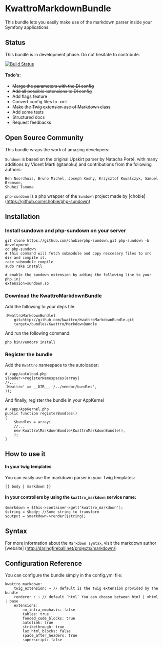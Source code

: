 KwattroMarkdownBundle
====================

This bundle lets you easily make use of the markdown parser inside your Symfony applications.

Status
------

This bundle is in development phase. Do not hesitate to contribute.

[![Build Status](https://secure.travis-ci.org/kwattro/KwattroMarkdownBundle.png?branch=master)](http://travis-ci.org/kwattro/KwattroMarkdownBundle)

#### Todo's:

* ~~Merge the parameters with the DI config~~
* ~~Add all possible extensions to DI config~~
* Add flags feature
* Convert config files to .xml
* ~~Make the Twig extension use of Markdown class~~
* Add some tests
* Structured docs
* Request feedbacks

Open Source Community
---------------------

This bundle wraps the work of amazing developers:

`Sundown` is based on the original Upskirt parser by Natacha Porté, with many additions
by Vicent Marti (@tanoku) and contributions from the following authors:

	Ben Noordhuis, Bruno Michel, Joseph Koshy, Krzysztof Kowalczyk, Samuel Bronson,
	Shuhei Tanuma

`php-sundown` is a php wrapper of the `Sundown` project made by [chobie] (https://github.com/chobie/php-sundown)

Installation
-------------

### Install sundown and php-sundown on your server

	git clone https://github.com/chobie/php-sundown.git php-sundown -b development
	cd php-sundown
	# this command will fetch submodule and copy neccesary files to src dir and compile it.
	rake submodule compile
	sudo rake install
	
	# enable the sundown extension by adding the following line to your php.ini
	extension=sundown.so

### Download the KwattroMarkdownBundle

Add the following to your deps file:

    [KwattroMarkdownBundle]
        git=http://github.com/kwattro/KwattroMarkdownBundle.git
        target=/bundles/Kwattro/MarkdownBundle

And run the following command:

    php bin/vendors install

### Register the bundle

Add the ``Kwattro`` namespace to the autoloader:

    # /app/autoload.php
    $loader->registerNamespaces(array(
    //...
    'Kwattro' => __DIR__.'/../vendor/bundles',
    ));

And finally, register the bundle in your AppKernel

    # /app/AppKernel.php
    public function registerBundles()
    {
        $bundles = array(
        //...
        new Kwattro\MarkdownBundle\KwattroMarkdownBundle(),
        );
    }

How to use it
-------------

#### In your twig templates

You can easily use the markdown parser in your Twig templates:

    {{ body | markdown }}

#### In your controllers by using the ``kwattro_markdown`` service name:

    $markdown = $this->container->get('kwattro_markdown');
    $string = $body; //Some string to transform
    $output = $markdown->render($string);

Syntax
------

For more information about the ``Markdown syntax``, visit the markdown author [website] (http://daringfireball.net/projects/markdown/)

Configuration Reference
-----------------------

You can configure the bundle simply in the config.yml file:

````
kwattro_markdown:
    twig_extension: ~ // default is the twig extension provided by the bundle
    renderer : ~ // default `html` You can choose between html | xhtml | base
    extensions:
        no_intra_emphasis: false
        tables: true
        fenced_code_blocks: true
        autolink: true
        strikethrough: true
        lax_html_blocks: false
        space_after_headers: true
        superscript: false
````